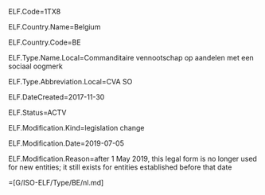 ELF.Code=1TX8

ELF.Country.Name=Belgium

ELF.Country.Code=BE

ELF.Type.Name.Local=Commanditaire vennootschap op aandelen met een sociaal oogmerk

ELF.Type.Abbreviation.Local=CVA SO

ELF.DateCreated=2017-11-30

ELF.Status=ACTV

ELF.Modification.Kind=legislation change

ELF.Modification.Date=2019-07-05

ELF.Modification.Reason=after 1 May 2019, this legal form is no longer used for new entities; it still exists for entities established before that date

=[G/ISO-ELF/Type/BE/nl.md]
